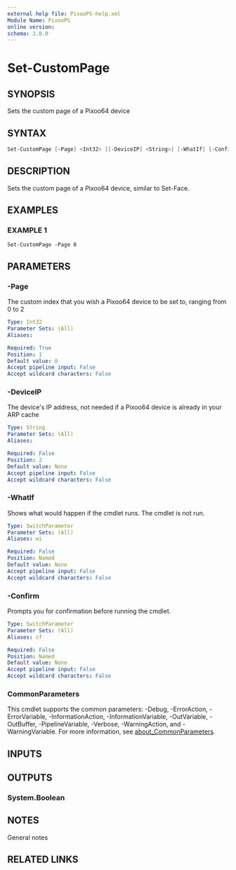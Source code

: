 ```yaml
---
external help file: PixooPS-help.xml
Module Name: PixooPS
online version:
schema: 2.0.0
---
```


# Set-CustomPage

## SYNOPSIS

Sets the custom page of a Pixoo64 device

## SYNTAX

```powershell
Set-CustomPage [-Page] <Int32> [[-DeviceIP] <String>] [-WhatIf] [-Confirm] [<CommonParameters>]
```

## DESCRIPTION

Sets the custom page of a Pixoo64 device, similar to Set-Face.

## EXAMPLES

### EXAMPLE 1

```
Set-CustomPage -Page 0
```

## PARAMETERS

### -Page

The custom index that you wish a Pixoo64 device to be set to, ranging from 0 to 2

```yaml
Type: Int32
Parameter Sets: (All)
Aliases:

Required: True
Position: 1
Default value: 0
Accept pipeline input: False
Accept wildcard characters: False
```

### -DeviceIP

The device's IP address, not needed if a Pixoo64 device is already in your ARP cache

```yaml
Type: String
Parameter Sets: (All)
Aliases:

Required: False
Position: 2
Default value: None
Accept pipeline input: False
Accept wildcard characters: False
```

### -WhatIf

Shows what would happen if the cmdlet runs.
The cmdlet is not run.

```yaml
Type: SwitchParameter
Parameter Sets: (All)
Aliases: wi

Required: False
Position: Named
Default value: None
Accept pipeline input: False
Accept wildcard characters: False
```

### -Confirm

Prompts you for confirmation before running the cmdlet.

```yaml
Type: SwitchParameter
Parameter Sets: (All)
Aliases: cf

Required: False
Position: Named
Default value: None
Accept pipeline input: False
Accept wildcard characters: False
```

### CommonParameters

This cmdlet supports the common parameters: -Debug, -ErrorAction, -ErrorVariable, -InformationAction, -InformationVariable, -OutVariable, -OutBuffer, -PipelineVariable, -Verbose, -WarningAction, and -WarningVariable. For more information, see [about_CommonParameters](http://go.microsoft.com/fwlink/?LinkID=113216).

## INPUTS

## OUTPUTS

### System.Boolean

## NOTES

General notes

## RELATED LINKS
